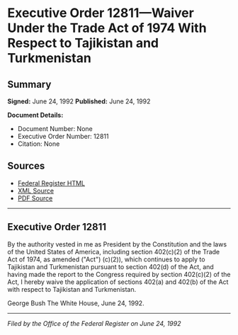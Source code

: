 # Executive Order 12811—Waiver Under the Trade Act of 1974 With Respect to Tajikistan and Turkmenistan

## Summary

**Signed:** June 24, 1992
**Published:** June 24, 1992

**Document Details:**
- Document Number: None
- Executive Order Number: 12811
- Citation: None

## Sources
- [Federal Register HTML](https://www.presidency.ucsb.edu/documents/executive-order-12811-waiver-under-the-trade-act-1974-with-respect-tajikistan-and)
- [XML Source](None)
- [PDF Source](None)

---

## Executive Order 12811

By the authority vested in me as President by the Constitution and the laws of the United States of America, including section 402(c)(2) of the Trade Act of 1974, as amended ("Act") (c)(2)), which continues to apply to Tajikistan and Turkmenistan pursuant to section 402(d) of the Act, and having made the report to the Congress required by section 402(c)(2) of the Act, I hereby waive the application of sections 402(a) and 402(b) of the Act with respect to Tajikistan and Turkmenistan.

George Bush
The White House,
June 24, 1992.

---

*Filed by the Office of the Federal Register on June 24, 1992*
